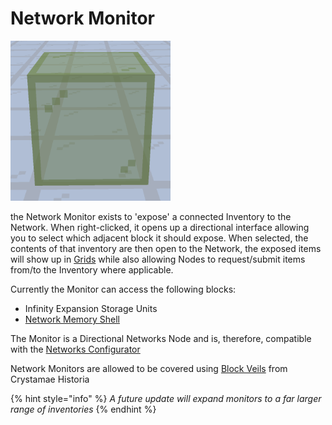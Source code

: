# Network Monitor

![Network Monitor](../../.gitbook/assets/tile_network_monitor.png)

the Network Monitor exists to 'expose' a connected Inventory to the Network. When right-clicked, it opens up a directional interface allowing you to select which adjacent block it should expose. When selected, the contents of that inventory are then open to the Network, the exposed items will show up in [Grids](network-grid.md) while also allowing Nodes to request/submit items from/to the Inventory where applicable.

Currently the Monitor can access the following blocks:

* Infinity Expansion Storage Units
* [Network Memory Shell](network-memory-shell.md)

The Monitor is a Directional Networks Node and is, therefore, compatible with the [Networks Configurator](../tools/network-configurator.md)

Network Monitors are allowed to be covered using [Block Veils](../../crystamae-historia/tools/block-veil.md) from Crystamae Historia

{% hint style="info" %}
_A future update will expand monitors to a far larger range of inventories_
{% endhint %}

